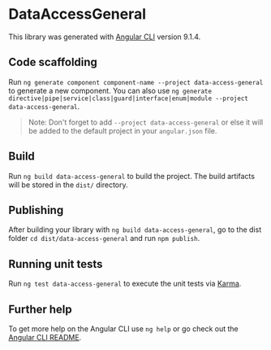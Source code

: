 # DataAccessGeneral

This library was generated with [Angular CLI](https://github.com/angular/angular-cli) version 9.1.4.

## Code scaffolding

Run `ng generate component component-name --project data-access-general` to generate a new component. You can also use `ng generate directive|pipe|service|class|guard|interface|enum|module --project data-access-general`.
> Note: Don't forget to add `--project data-access-general` or else it will be added to the default project in your `angular.json` file. 

## Build

Run `ng build data-access-general` to build the project. The build artifacts will be stored in the `dist/` directory.

## Publishing

After building your library with `ng build data-access-general`, go to the dist folder `cd dist/data-access-general` and run `npm publish`.

## Running unit tests

Run `ng test data-access-general` to execute the unit tests via [Karma](https://karma-runner.github.io).

## Further help

To get more help on the Angular CLI use `ng help` or go check out the [Angular CLI README](https://github.com/angular/angular-cli/blob/master/README.md).
